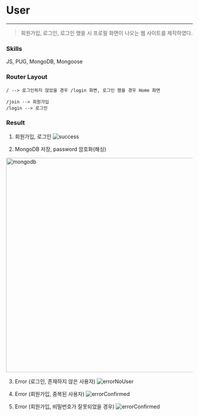 # User

---

> 회원가입, 로그인, 로그인 했을 시 프로필 화면이 나오는 웹 사이트를 제작하였다.

### Skills

JS, PUG, MongoDB, Mongoose

### Router Layout

```
/ --> 로그인하지 않았을 경우 /login 화면, 로그인 했을 경우 Home 화면

/join --> 회원가입
/login --> 로그인
```

### Result

1. 회원가입, 로그인
![success](https://user-images.githubusercontent.com/86929961/202085572-c32db1c1-9972-44ec-a6fd-03bcec2a9c07.gif)

2. MongoDB 저장, password 암호화(해싱)
<img width="580" alt="mongodb" src="https://user-images.githubusercontent.com/86929961/202085589-4eb97d9b-8f19-46aa-b8e5-79e85c44d223.png">

3. Error (로그인, 존재하지 않은 사용자)
![errorNoUser](https://user-images.githubusercontent.com/86929961/202085620-c4fe5e7f-d5b9-4fd5-82fb-c4dc0fdee51b.gif)

4. Error (회원가입, 중복된 사용자)
![errorConfirmed](https://user-images.githubusercontent.com/86929961/202085748-67e8b02d-aa3e-44b3-9454-3593549beec1.gif)

5. Error (회원가입, 비밀번호가 잘못되었을 경우)
![errorConfirmed](https://user-images.githubusercontent.com/86929961/202085671-a72adc18-1d0c-4673-8a45-81a9f1a8ea48.gif)
